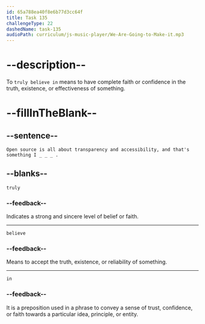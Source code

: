 ```yaml
---
id: 65a788ea40f8e6b77d3cc64f
title: Task 135
challengeType: 22
dashedName: task-135
audioPath: curriculum/js-music-player/We-Are-Going-to-Make-it.mp3
---
```


<!--
AUDIO REFERENCE:
Sophie: Open source is all about transparency and accessibility, and that's something I truly believe in.
-->

# --description--

To `truly believe in` means to have complete faith or confidence in the truth, existence, or effectiveness of something.

# --fillInTheBlank--

## --sentence--

`Open source is all about transparency and accessibility, and that's something I _ _ _ .`

## --blanks--

`truly`

### --feedback--

Indicates a strong and sincere level of belief or faith.

---

`believe`

### --feedback--

Means to accept the truth, existence, or reliability of something.

---

`in`

### --feedback--

It is a preposition used in a phrase to convey a sense of trust, confidence, or faith towards a particular idea, principle, or entity.
